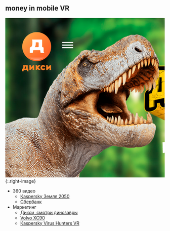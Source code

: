 ## money in mobile VR

![placeholder](pictures/why/diksi.png){:.right-image}

* 360 видео
    * [Kaspersky Земля 2050](https://2050.earth/)
    * [Сбербанк](https://www.youtube.com/watch?v=UdHXPzFyPhk)
* Маркетинг
    * [Дикси, смотри динозавры](http://www.dino.dixy.ru/)
    * [Volvo XC90](https://www.volvocars.com/us/about/our-stories/google-cardboard)
    * [Kaspersky Virus Hunters VR](https://www.kaspersky.ru/about/press-releases/2017_kaspersky-lab-has-released-a-mobile-vr-game-about-hunting-for-viruses)
